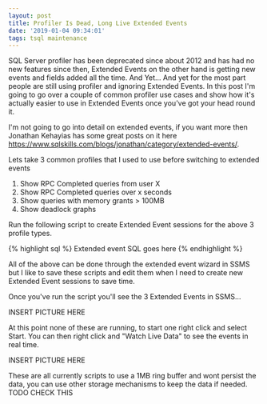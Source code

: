 ```yaml
---
layout: post
title: Profiler Is Dead, Long Live Extended Events
date: '2019-01-04 09:34:01'
tags: tsql maintenance
---
```

SQL Server profiler has been deprecated since about 2012 and has had no new features since then, Extended Events on the other hand is getting new events and fields added all the time. And Yet... And yet for the most part people are still using profiler and ignoring Extended Events. In this post I'm going to go over a couple of common profiler use cases and show how it's actually easier to use in Extended Events once you've got your head round it. 

I'm not going to go into detail on extended events, if you want more then Jonathan Kehayias has some great posts on it here https://www.sqlskills.com/blogs/jonathan/category/extended-events/.

Lets take 3 common profiles that I used to use before switching to extended events

1) Show RPC Completed queries from user X
2) Show RPC Completed queries over x seconds
3) Show queries with memory grants > 100MB
4) Show deadlock graphs

Run the following script to create Extended Event sessions for the above 3 profile types.

{% highlight sql %}
Extended event SQL goes here
{% endhighlight %}

All of the above can be done through the extended event wizard in SSMS but I like to save these scripts and edit them when I need to create new Extended Event sessions to save time.

Once you've run the script you'll see the 3 Extended Events in SSMS...

INSERT PICTURE HERE

At this point none of these are running, to start one right click and select Start. You can then right click and "Watch Live Data" to see the events in real time.

INSERT PICTURE HERE

These are all currently scripts to use a 1MB ring buffer and wont persist the data, you can use other storage mechanisms to keep the data if needed. TODO CHECK THIS